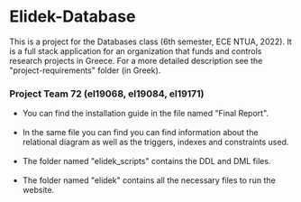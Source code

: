 # Elidek-Database

This is a project for the Databases class (6th semester, ECE NTUA, 2022). It is a full stack application for an organization that funds and controls research projects in Greece. For a more detailed description see the "project-requirements" folder (in Greek).

<h3> Project Team 72 (el19068, el19084, el19171) </h3>

* You can find the installation guide in the file named "Final Report". <br></br>
* In the same file you can find you can find information about the relational diagram as well as the triggers, indexes and constraints used. <br></br>
* The folder named "elidek_scripts" contains the DDL and DML files. <br></br>
* The folder named "elidek" contains all the necessary files to run the website. <br></br>
